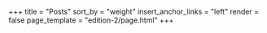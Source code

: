 +++
title = "Posts"
sort_by = "weight"
insert_anchor_links = "left"
render = false
page_template = "edition-2/page.html"
+++
